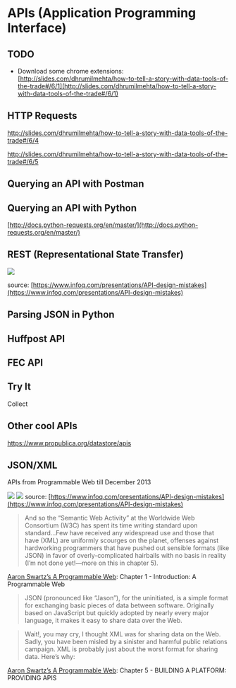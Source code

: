 # APIs (Application Programming Interface)

## TODO
* Download some chrome extensions: [http://slides.com/dhrumilmehta/how-to-tell-a-story-with-data-tools-of-the-trade#/6/1](http://slides.com/dhrumilmehta/how-to-tell-a-story-with-data-tools-of-the-trade#/6/1)

## HTTP Requests
http://slides.com/dhrumilmehta/how-to-tell-a-story-with-data-tools-of-the-trade#/6/4

http://slides.com/dhrumilmehta/how-to-tell-a-story-with-data-tools-of-the-trade#/6/5

## Querying an API with Postman

## Querying an API with Python
[http://docs.python-requests.org/en/master/](http://docs.python-requests.org/en/master/)


## REST (Representational State Transfer)

![](https://www.evernote.com/shard/s150/sh/e700e882-9ada-44b0-8f0e-aef58f2a1f39/bf14351db3d329e4/res/d4b5c513-f127-4268-b312-9af0059a9123/skitch.png?resizeSmall&width=832)

source: [https://www.infoq.com/presentations/API-design-mistakes](https://www.infoq.com/presentations/API-design-mistakes)

## Parsing JSON in Python

## Huffpost API

## FEC API

## Try It
Collect 

## Other cool APIs
https://www.propublica.org/datastore/apis

## JSON/XML

APIs from Programmable Web till December 2013

![](https://www.evernote.com/shard/s150/sh/d9d3e18e-8209-4ea4-ba3c-dd606a9a88d7/7ff673fe21f09207/res/28b78161-2d50-42e4-bc19-13e9b17c916c/skitch.png?resizeSmall&width=832)
![](https://www.evernote.com/shard/s150/sh/46b2d712-aad5-4098-b28d-5738102147ce/7755ad888bb941fd/res/94b12abb-fc75-496d-97e4-6a4aef5cb952/skitch.png?resizeSmall&width=832)
source: [https://www.infoq.com/presentations/API-design-mistakes](https://www.infoq.com/presentations/API-design-mistakes)

> And so the “Semantic Web Activity” at the Worldwide Web Consortium
(W3C) has spent its time writing standard upon standard...Few have received any widespread use and those that have (XML) are uniformly
scourges on the planet, offenses against hardworking programmers that have
pushed out sensible formats (like JSON) in favor of overly-complicated hairballs
with no basis in reality (I’m not done yet!—more on this in chapter 5).

[Aaron Swartz’s A Programmable Web](https://goo.gl/L21hJQ): Chapter 1 - Introduction: A Programmable Web

>	JSON (pronounced like “Jason”), for the uninitiated, is a simple format for
exchanging basic pieces of data between software. Originally based on JavaScript
but quickly adopted by nearly every major language, it makes it easy to share data
over the Web.

> 	Wait!, you may cry, I thought XML was for sharing data on the Web. Sadly,
you have been misled by a sinister and harmful public relations campaign. XML is
probably just about the worst format for sharing data. Here’s why:


[Aaron Swartz’s A Programmable Web](https://goo.gl/L21hJQ): Chapter 5 - BUILDING A PLATFORM: PROVIDING APIS 


